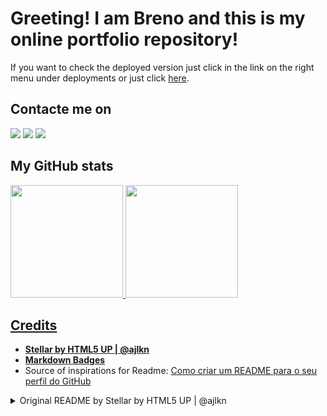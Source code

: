 # Greeting! I am Breno and this is my online portfolio repository!

If you want to check the deployed version just click in the link on the right menu under deployments or just click [here](https://dchrispim.github.io/my-page/).

## Contacte me on
<div>
<a href = "mailto:brenoadsdc@gmail.com"><img loading="lazy" src="https://img.shields.io/badge/Gmail-D14836?style=for-the-badge&logo=gmail&logoColor=white" target="_blank"></a>
<a href="https://www.linkedin.com/in/brenochrispim/" target="_blank"><img loading="lazy" src="https://img.shields.io/badge/linkedin-%230077B5.svg?style=for-the-badge&logo=linkedin&logoColor=white" target="_blank"></a>
<a href="https://dchrispim.github.io/my-page/" target="_blank"><img loading="lazy" src="https://img.shields.io/badge/github%20pages-121013?style=for-the-badge&logo=github&logoColor=white" target="_blank"></a>
</div>

## My GitHub stats
<div>
<a href="https://github.com/DChrispim/">
<img loading="lazy" height="180em" src="https://github-readme-stats.vercel.app/api/top-langs/?username=DChrispim&layout=compact&langs_count=7&theme=dracula"/>
<img loading="lazy" height="180em" src="https://github-readme-stats.vercel.app/api?username=DChrispim&show_icons=true&theme=dracula&include_all_commits=true&count_private=true"/>
</div>



## Credits
- [**Stellar by HTML5 UP | @ajlkn**](https://html5up.net/)
- [**Markdown Badges**](https://github.com/Ileriayo/markdown-badges)
- Source of inspirations for Readme: [Como criar um README para o seu perfil do GitHub](https://www.alura.com.br/artigos/como-criar-um-readme-para-seu-perfil-github)


<details>
  <summary>Original README by Stellar by HTML5 UP | @ajlkn</summary>
  
  Stellar by HTML5 UP
html5up.net | @ajlkn
Free for personal and commercial use under the CCA 3.0 license (html5up.net/license)


Say hello to Stellar, a slick little one-pager with a super vibrant color palette (which
I guess you can always tone down if it's a little too vibrant for you), a "sticky" in-page
nav bar (powered by my Scrollex plugin), a separate generic page template (just in case
you need one), and an assortment of pre-styled elements.

Demo images* courtesy of Unsplash, a radtastic collection of CC0 (public domain) images
you can use for pretty much whatever.

(* = not included)

AJ
aj@lkn.io | @ajlkn


Credits:

	Demo Images:
		Unsplash (unsplash.com)

	Icons:
		Font Awesome (fontawesome.io)

	Other:
		jQuery (jquery.com)
		Scrollex (github.com/ajlkn/jquery.scrollex)
		Responsive Tools (github.com/ajlkn/responsive-tools)
</details>